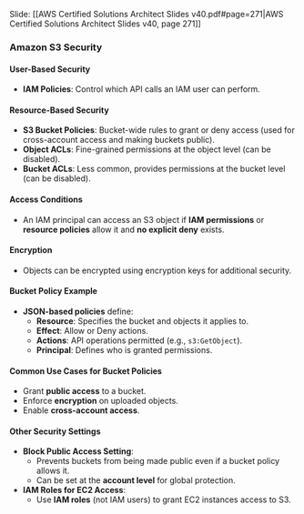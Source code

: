 Slide: [[AWS Certified Solutions Architect Slides v40.pdf#page=271|AWS Certified Solutions Architect Slides v40, page 271]]
### Amazon S3 Security

#### **User-Based Security**

- **IAM Policies**: Control which API calls an IAM user can perform.

#### **Resource-Based Security**

- **S3 Bucket Policies**: Bucket-wide rules to grant or deny access (used for cross-account access and making buckets public).
- **Object ACLs**: Fine-grained permissions at the object level (can be disabled).
- **Bucket ACLs**: Less common, provides permissions at the bucket level (can be disabled).

#### **Access Conditions**

- An IAM principal can access an S3 object if **IAM permissions** or **resource policies** allow it and **no explicit deny** exists.

#### **Encryption**

- Objects can be encrypted using encryption keys for additional security.

#### **Bucket Policy Example**

- **JSON-based policies** define:
    - **Resource**: Specifies the bucket and objects it applies to.
    - **Effect**: Allow or Deny actions.
    - **Actions**: API operations permitted (e.g., `s3:GetObject`).
    - **Principal**: Defines who is granted permissions.

#### **Common Use Cases for Bucket Policies**

- Grant **public access** to a bucket.
- Enforce **encryption** on uploaded objects.
- Enable **cross-account access**.

#### **Other Security Settings**

- **Block Public Access Setting**:
    - Prevents buckets from being made public even if a bucket policy allows it.
    - Can be set at the **account level** for global protection.
- **IAM Roles for EC2 Access**:
    - Use **IAM roles** (not IAM users) to grant EC2 instances access to S3.